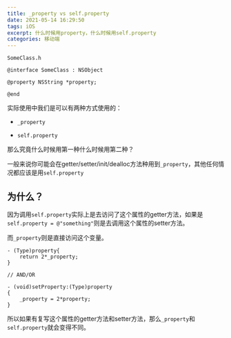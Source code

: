 ```yaml
---
title: _property vs self.property
date: 2021-05-14 16:29:50
tags: iOS
excerpt: 什么时候用property，什么时候用self.property
categories: 移动端
---
```


`SomeClass.h`

```
@interface SomeClass : NSObject

@property NSString *property;

@end
```

实际使用中我们是可以有两种方式使用的：
- `_property`

- `self.property`

那么究竟什么时候用第一种什么时候用第二种？

一般来说你可能会在getter/setter/init/dealloc方法种用到`_property`，其他任何情况都应该是用`self.property`

## 为什么？

因为调用`self.property`实际上是去访问了这个属性的getter方法，如果是`self.property = @"something"`则是去调用这个属性的setter方法。

而`_property`则是直接访问这个变量。

```
- (Type)property{
    return 2*_property;
}

// AND/OR

- (void)setProperty:(Type)property
{
    _property = 2*property;
}
```

所以如果有复写这个属性的getter方法和setter方法，那么`_property`和`self.property`就会变得不同。
